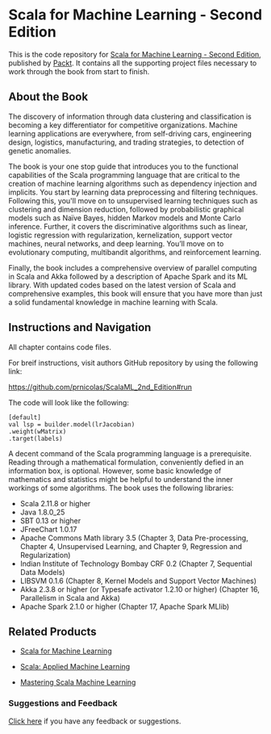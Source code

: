 ﻿# Scala for Machine Learning - Second Edition
This is the code repository for [Scala for Machine Learning - Second Edition](https://www.packtpub.com/big-data-and-business-intelligence/scala-machine-learning-second-edition?utm_source=github&utm_medium=repository&utm_campaign=9781787122383), published by [Packt](https://www.packtpub.com/?utm_source=github). It contains all the supporting project files necessary to work through the book from start to finish.
## About the Book
The discovery of information through data clustering and classification is becoming a key differentiator for competitive organizations. Machine learning applications are everywhere, from self-driving cars, engineering design, logistics, manufacturing, and trading strategies, to detection of genetic anomalies.

The book is your one stop guide that introduces you to the functional capabilities of the Scala programming language that are critical to the creation of machine learning algorithms such as dependency injection and implicits. You start by learning data preprocessing and filtering techniques. Following this, you'll move on to unsupervised learning techniques such as clustering and dimension reduction, followed by probabilistic graphical models such as Naïve Bayes, hidden Markov models and Monte Carlo inference. Further, it covers the discriminative algorithms such as linear, logistic regression with regularization, kernelization, support vector machines, neural networks, and deep learning. You’ll move on to evolutionary computing, multibandit algorithms, and reinforcement learning.

Finally, the book includes a comprehensive overview of parallel computing in Scala and Akka followed by a description of Apache Spark and its ML library. With updated codes based on the latest version of Scala and comprehensive examples, this book will ensure that you have more than just a solid fundamental knowledge in machine learning with Scala.

## Instructions and Navigation

All chapter contains code files.

For breif instructions, visit authors GitHub repository by using the following link:

https://github.com/prnicolas/ScalaML_2nd_Edition#run

The code will look like the following:
```
[default]
val lsp = builder.model(lrJacobian)
.weight(wMatrix)
.target(labels)
```

A decent command of the Scala programming language is a prerequisite. Reading through a mathematical formulation, conveniently defied in an information box, is optional. However, some basic knowledge of mathematics and statistics might be helpful to understand the inner workings of some algorithms.
The book uses the following libraries:
* Scala 2.11.8 or higher
* Java 1.8.0_25
* SBT 0.13 or higher
* JFreeChart 1.0.17
* Apache Commons Math library 3.5 (Chapter 3, Data Pre-processing, Chapter 4, Unsupervised Learning, and Chapter 9, Regression and    Regularization)
* Indian Institute of Technology Bombay CRF 0.2 (Chapter 7, Sequential Data Models)
* LIBSVM 0.1.6 (Chapter 8, Kernel Models and Support Vector Machines)
* Akka 2.3.8 or higher (or Typesafe activator 1.2.10 or higher) (Chapter 16, Parallelism in Scala and Akka)
* Apache Spark 2.1.0 or higher (Chapter 17, Apache Spark MLlib)

## Related Products
* [Scala for Machine Learning](https://www.packtpub.com/big-data-and-business-intelligence/scala-machine-learning?utm_source=github&utm_medium=repository&utm_campaign=9781783558742)

* [Scala: Applied Machine Learning](https://www.packtpub.com/big-data-and-business-intelligence/scalaapplied-machine-learning?utm_source=github&utm_medium=repository&utm_campaign=9781787126640)

* [Mastering Scala Machine Learning](https://www.packtpub.com/big-data-and-business-intelligence/mastering-scala-machine-learning?utm_source=github&utm_medium=repository&utm_campaign=9781785880889)

### Suggestions and Feedback
[Click here](https://docs.google.com/forms/d/e/1FAIpQLSe5qwunkGf6PUvzPirPDtuy1Du5Rlzew23UBp2S-P3wB-GcwQ/viewform) if you have any feedback or suggestions.
